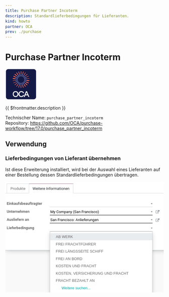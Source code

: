 ```yaml
---
title: Purchase Partner Incoterm
description: Standardlieferbedingungen für Lieferanten.
kind: howto
partner: OCA
prev: ./purchase
---
```

# Purchase Partner Incoterm
![icon_oca_app](attachments/icon_oca_app.png)

{{ $frontmatter.description }}

Technischer Name: `purchase_partner_incoterm`\
Repository: <https://github.com/OCA/purchase-workflow/tree/17.0/purchase_partner_incoterm>

## Verwendung

### Lieferbedingungen von Lieferant übernehmen

Ist diese Erweiterung installiert, wird bei der Auswahl eines Lieferanten auf einer Bestellung dessen Standardlieferbedingungen übertragen.

![](attachments/Purchase%20Partner%20Incoterm.png)
